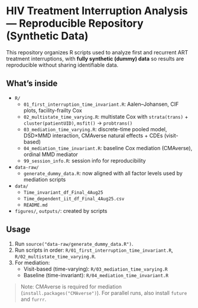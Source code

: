 # HIV Treatment Interruption Analysis — Reproducible Repository (Synthetic Data)

This repository organizes R scripts used to analyze first and recurrent ART treatment interruptions,
with **fully synthetic (dummy) data** so results are reproducible without sharing identifiable data.

## What’s inside

- `R/`
  - `01_first_interruption_time_invariant.R`: Aalen–Johansen, CIF plots, facility-frailty Cox
  - `02_multistate_time_varying.R`: multistate Cox with `strata(trans)` + `cluster(patientUID)`, `msfit()` → `probtrans()`
  - `03_mediation_time_varying.R`: discrete-time pooled model, DSD×MMD interaction, CMAverse natural effects + CDEs (visit-based)
  - `04_mediation_time_invariant.R`: baseline Cox mediation (CMAverse), ordinal MMD mediator
  - `99_session_info.R`: session info for reproducibility
- `data-raw/`
  - `generate_dummy_data.R`: now aligned with all factor levels used by mediation scripts
- `data/`
  - `Time_invariant_df_Final_4Aug25`
  - `Time_dependent_iit_df_Final_4Aug25.csv`
  - `README.md`
- `figures/`, `outputs/`: created by scripts

## Usage

1. Run `source("data-raw/generate_dummy_data.R")`.
2. Run scripts in order: `R/01_first_interruption_time_invariant.R`, `R/02_multistate_time_varying.R`.
3. For mediation:
   - Visit-based (time-varying): `R/03_mediation_time_varying.R`
   - Baseline (time-invariant): `R/04_mediation_time_invariant.R`

> Note: CMAverse is required for mediation (`install.packages("CMAverse")`). For parallel runs, also install `future` and `furrr`.
